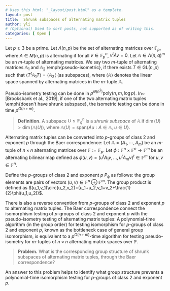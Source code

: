 ```yaml
---
# Uses this html: "_layout/post.html" as a template.
layout: post 
title:  Shrunk subspaces of alternating matrix tuples
author: yli
# (Optional) Used to sort posts, not supported as of writing this.
categories: [ Open ]
---
```




Let $p\geq 3$ be a prime. Let $\Lambda(n,p)$ be the set of alternating matrices over $\mathbb{F}_p$, where $A\in M(n,p)$ is alternating if for all $v\in\mathbb{F}_p^n$, $v^tAv=0$. Let $\mathbb{A}\in\Lambda(n,q)^m$ be an $m$-tuple of alternating matrices. We say two $m$-tuple of alternating matrices $\mathbb{A}_1$ and $\mathbb{A}_2$ \emph{pseudo-isometric}, if there exists $T\in \text{GL}(n,p)$ such that $\langle T^t\mathbb{A}_1T\rangle=\langle\mathbb{A}_2\langle$ (as subspaces), where $\langle \mathbb{A} \rangle$ denotes the linear space spanned by alternating matrices in the $m$-tuple $\mathbb{A}$. 

Pseudo-isometry testing can be done in $p^{\Theta(n^2)}\text{poly}(n,m,\log p)$. In~[Brooksbank et al., 2019], if one of the two alternating matrix tuples \emph{doesn't have shrunk subspace}, the isometric testing can be done in time $p^{O(n+m)}$.

> **Definition.** A subspace $U\leq \mathbb{F}_q^n$ is a *shrunk subspace* of $\mathbb{A}$ if $\dim(U)>\dim(\mathbb{A}(U))$, where $\mathbb{A}(U)=\text{span}\{Au:A\in\mathbb{A},~u\in U\}$.

Alternating matrix tuples can be converted into $p$-groups of class $2$ and exponent $p$ through the Baer correspondence: Let $\mathbb{A}=(A_1,\cdots,A_m)$ be an $m$-tuple of $n\times n$ alternating matrices over $\mathbb{F}:=\mathbb{F}_p$. Let $\phi:\mathbb{F}^n\times\mathbb{F}^n\to\mathbb{F}^m$ be an alternating bilinear map defined as $\phi(u,v)=(u^tA_1v,\dots,u^tA_mv)^t\in\mathbb{F}^m$ for $u,v\in\mathbb{F}^n$. 

Define the $p$-groups of class $2$ and exponent $p$ $P_{\phi}$ as follows: the group elements are pairs of vectors $(u,v)\in\mathbb{F}^n\oplus\mathbb{F}^m$. The group product is defined as $(u_1,v_1)\circ(u_2,v_2)=(u_1+u_2,v_1+v_2+\frac{1}{2}\phi(u_1,u_2))$. 

There is also a reverse convention from $p$-groups of class $2$ and exponent $p$ to alternating matrix tuples. The Baer correspondence connect the isomorphism testing of $p$-groups of class $2$ and exponent $p$ with the pseudo-isometry testing of alternating matrix tuples: A polynomial-time algorithm (in the group order) for testing isomorphism for $p$-groups of class $2$ and exponent $p$, known as the bottleneck case of general group isomorphism, is equivalent to a $p^{O(n+m)}$-time algorithm for testing pseudo-isometry for $m$-tuples of $n\times n$ alternating matrix spaces over $\mathbb{F}$.

> **Problem.** What is the corresponding group structure of shrunk subspaces of alternating matrix tuples, through the Baer correspondence?

An answer to this problem helps to identify what group structure prevents a polynomial-time isomorphism testing for $p$-groups of class $2$ and exponent $p$.
